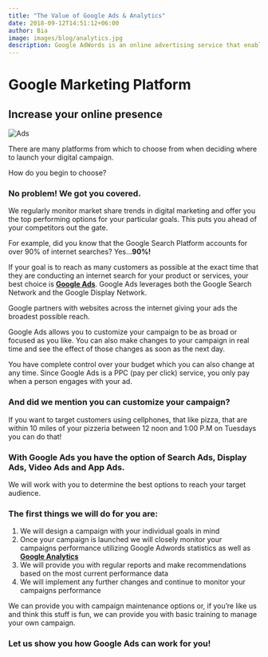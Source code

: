 ```yaml
---
title: "The Value of Google Ads & Analytics"
date: 2018-09-12T14:51:12+06:00
author: Bia
image: images/blog/analytics.jpg
description: Google AdWords is an online advertising service that enables advertisers to compete to display brief advertising copy to web users, based in part on keywords, predefined by the advertisers, that might link the copy to the content of web pages shown to users. Web pages from Google and from partner websites are designed to allow Google to select and display this advertising copy
---
```


[1]: http://ads.google.com/ "Google Ads"
[2]: http://analytics.google.com/ "Google Analytics"

# Google Marketing Platform

## Increase your online presence

![Ads](/images/googleads.png)

There are many platforms from which to choose from when deciding where to launch your digital campaign.

  How do you begin to choose?

### No problem!  We got you covered.

  We regularly monitor market share trends in digital marketing and offer you the top performing options for your particular goals.  This puts you ahead of your competitors out the gate.

  For example, did you know that the Google Search Platform accounts for over 90% of internet searches? Yes...**90%!**

  If your goal is to reach as many customers as possible at the exact time that they are conducting an internet search for your product or services, your best choice is **[Google Ads][1]**.
  Google Ads leverages both the Google Search Network and the Google Display Network.

  Google partners with websites across the internet giving your ads the broadest possible reach.

  Google Ads allows you to customize your campaign to be as broad or focused as you like.
  You can also make changes to your campaign in real time and see the effect of those changes as soon as the next day.

  You have complete control over your budget which you can also change at any time.
  Since Google Ads is a PPC (pay per click) service, you only pay when a person engages with your ad.

### And did we mention you can customize your campaign?

  If you want to target customers using cellphones, that like pizza, that are within 10 miles of your pizzeria between 12 noon and 1:00 P.M on Tuesdays you can do that!

### With Google Ads you have the option of Search Ads, Display Ads, Video Ads and App Ads.

  We will work with you to determine the best options to reach your target audience.

### The first things we will do for you are:

1. We will design a campaign with your individual goals in mind
2. Once your campaign is launched we will closely monitor your campaigns performance utilizing Google Adwords statistics as well as **[Google Analytics][2]**
3. We will provide you with regular reports and make recommendations based on the most current performance data
4. We will implement any further changes and continue to monitor your campaigns performance

We can provide you with campaign maintenance options or, if you’re like us and think this stuff is fun, we can provide you with basic training to manage your own campaign.

### Let us show you how Google Ads can work for you!
